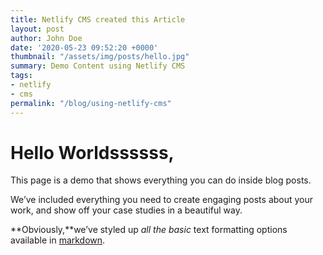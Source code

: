 ```yaml
---
title: Netlify CMS created this Article
layout: post
author: John Doe
date: '2020-05-23 09:52:20 +0000'
thumbnail: "/assets/img/posts/hello.jpg"
summary: Demo Content using Netlify CMS
tags:
- netlify
- cms
permalink: "/blog/using-netlify-cms"
---
```


# Hello Worldssssss,

This page is a demo that shows everything you can do inside blog posts.

We’ve included everything you need to create engaging posts about your work, and show off your case studies in a beautiful way.

**Obviously,**we’ve styled up *all the basic* text formatting options available in [markdown](https://github.com/adam-p/markdown-here/wiki/Markdown-Cheatsheet).
